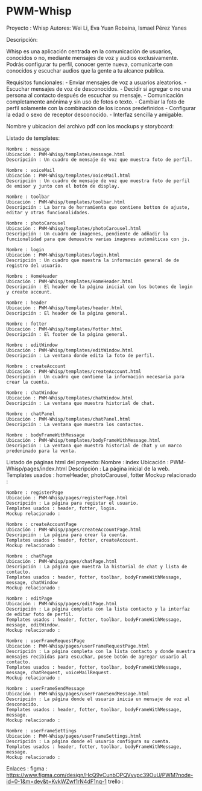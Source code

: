 # PWM-Whisp

Proyecto : Whisp
Autores: Wei Li, Eva Yuan Robaina, Ismael Pérez Yanes

Descripción:

Whisp es una aplicación centrada en la comunicación de usuarios, conocidos o no, mediante mensajes de voz y audios exclusivamente.
Podrás configurar tu perfil, conocer gente nueva, comunicarte con conocidos y escuchar audios que la gente a tu alcance publica.

Requisitos funcionales:
    - Enviar mensajes de voz a usuarios aleatorios.
    - Escuchar mensajes de voz de desconocidos.
    - Decidir si agregar o no una persona al contacto después de escuchar su mensaje.
    - Comunicación completamente anónima y sin uso de fotos o texto.
    - Cambiar la foto de perfil solamente con la combinación de los iconos predefinidos
    - Configurar la edad o sexo de receptor desconocido.
    - Interfaz sencilla y amigable.
    

Nombre y ubicacion del archivo pdf con los mockups y storyboard:
    

Listado de templates:

    Nombre : message
    Ubicación : PWM-Whisp/templates/message.html
    Descripción : Un cuadro de mensaje de voz que muestra foto de perfil.    

    Nombre : voiceMail
    Ubicación : PWM-Whisp/templates/VoiceMail.html
    Descripción : Un cuadro de mensaje de voz que muestra foto de perfil de emisor y junto con el botón de display.

    Nombre : toolbar
    Ubicación : PWM-Whisp/templates/toolbar.html
    Descripción : La barra de herramienta que contiene botton de ajuste, editar y otras funcionalidades.

    Nombre : photoCarousel
    Ubicación : PWM-Whisp/templates/photoCarousel.html
    Descripción : Un cuadro de imagenes, pendiente de adñadir la funcionalidad para que demuestre varias imagenes automáticas con js.

    Nombre : login
    Ubicación : PWM-Whisp/templates/login.html
    Descripción : Un cuadro que muestra la información general de de registro del usuario.

    Nombre : HomeHeader
    Ubicación : PWM-Whisp/templates/HomeHeader.html
    Descripción : El header de la página inicial con los botones de login y create account.

    Nombre : header
    Ubicación : PWM-Whisp/templates/header.html
    Descripción : El header de la página general.

    Nombre : fotter
    Ubicación : PWM-Whisp/templates/fotter.html
    Descripción : El footer de la página general.

    Nombre : editWindow
    Ubicación : PWM-Whisp/templates/editWindow.html
    Descripción : La ventana donde edita la foto de perfil.

    Nombre : createAccount
    Ubicación : PWM-Whisp/templates/createAccount.html
    Descripción : Un cuadro que contiene la información necesaria para crear la cuenta.

    Nombre : chatWindow
    Ubicación : PWM-Whisp/templates/chatWindow.html
    Descripción : La ventana que muestra historial de chat.

    Nombre : chatPanel
    Ubicación : PWM-Whisp/templates/chatPanel.html
    Descripción : La ventana que muestra los contactos.

    Nombre : bodyFrameWithMessage
    Ubicación : PWM-Whisp/templates/bodyFrameWithMessage.html
    Descripción : La ventana que muestra historial de chat y un marco predeninado para la venta.

Listado de páginas html del proyecto:
    Nombre : index
    Ubicación : PWM-Whisp/pages/index.html
    Descripción : La página inicial de la web.
    Templates usados : homeHeader, photoCarousel, fotter
    Mockup relacionado : 
    
    Nombre : registerPage
    Ubicación : PWM-Whisp/pages/registerPage.html
    Descripción : La página para registar el usuario.
    Templates usados : header, fotter, login.
    Mockup relacionado : 

    Nombre : createAccountPage
    Ubicación : PWM-Whisp/pages/createAccountPage.html
    Descripción : La página para crear la cuenta.
    Templates usados : header, fotter, createAccount.
    Mockup relacionado : 

    Nombre : chatPage
    Ubicación : PWM-Whisp/pages/chatPage.html
    Descripción : La página que muestra la historial de chat y lista de contacto.
    Templates usados : header, fotter, toolbar, bodyFrameWithMessage, message, chatWindow
    Mockup relacionado : 

    Nombre : editPage
    Ubicación : PWM-Whisp/pages/editPage.html
    Descripción : La página completa con la lista contacto y la interfaz de editar foto de perfil. 
    Templates usados : header, fotter, toolbar, bodyFrameWithMessage, message, editWindow.
    Mockup relacionado : 

    Nombre : userFrameRequestPage
    Ubicación : PWM-Whisp/pages/userFrameRequestPage.html
    Descripción : La página completa con la lista contacto y donde muestra mensajes recibidas para escuchar, posee botón de agregar usuario al contacto.
    Templates usados : header, fotter, toolbar, bodyFrameWithMessage, message, chatRequest, voiceMailRequest.
    Mockup relacionado : 

    Nombre : userFrameSendMessage
    Ubicación : PWM-Whisp/pages/userFrameSendMessage.html
    Descripción : La página donde el usuario inicia un mensaje de voz al desconocido.
    Templates usados : header, fotter, toolbar, bodyFrameWithMessage, message.
    Mockup relacionado : 

    Nombre : userFrameSettings
    Ubicación : PWM-Whisp/pages/userFrameSettings.html
    Descripción : La página donde el usuario configura su cuenta.
    Templates usados : header, fotter, toolbar, bodyFrameWithMessage, message.
    Mockup relacionado : 

Enlaces :
    figma : https://www.figma.com/design/HcQ9vCunbOPQVvvpc39OuU/PWM?node-id=0-1&m=dev&t=KvkWZwf1rN4dF1nq-1
    trello :   